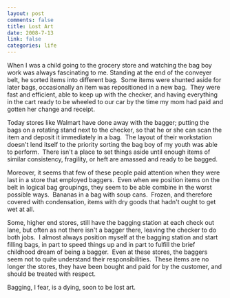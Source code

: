 ```yaml
--- 
layout: post
comments: false
title: Lost Art
date: 2008-7-13
link: false
categories: life
---
```

When I was a child going to the grocery store and watching the bag boy work was always fascinating to me. Standing at the end of the conveyer belt, he sorted items into different bag.  Some items were shunted aside for later bags, occasionally an item was repositioned in a new bag.  They were fast and efficient, able to keep up with the checker, and having everything in the cart ready to be wheeled to our car by the time my mom had paid and gotten her change and receipt. 

Today stores like Walmart have done away with the bagger; putting the bags on a rotating stand next to the checker, so that he or she can scan the item and deposit it immediately in a bag.  The layout of their workstation doesn't lend itself to the priority sorting the bag boy of my youth was able to perform.  There isn't a place to set things aside until enough items of similar consistency, fragility, or heft are amassed and ready to be bagged.  

Moreover, it seems that few of these people paid attention when they were last in a store that employed baggers.  Even when we position items on the belt in logical bag groupings, they seem to be able combine in the worst possible ways.  Bananas in a bag with soup cans.  Frozen, and therefore covered with condensation, items with dry goods that hadn't ought to get wet at all. 

Some, higher end stores, still have the bagging station at each check out lane, but often as not there isn't a bagger there, leaving the checker to do both jobs.  I almost always position myself at the bagging station and start filling bags, in part to speed things up and in part to fulfill the brief childhood dream of being a bagger.  Even at these stores, the baggers seem not to quite understand their responsibilities.  These items are no longer the stores, they have been bought and paid for by the customer, and should be treated with respect.

Bagging, I fear, is a dying, soon to be lost art.
